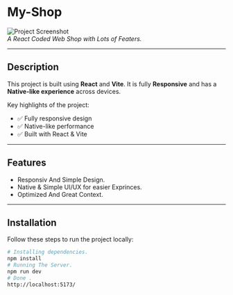 # My-Shop

![Project Screenshot](path/to/your-image.png)  
*A React Coded Web Shop with Lots of Featers.*

---

## Description

This project is built using **React** and **Vite**. It is fully **Responsive** and has a **Native-like experience** across devices.  

Key highlights of the project:  
- ✅ Fully responsive design  
- ✅ Native-like performance  
- ✅ Built with React & Vite  

---

## Features

- Responsiv And Simple Design.
- Native & Simple UI/UX for easier Exprinces. 
- Optimized And Great Context.  

---

## Installation

Follow these steps to run the project locally:

```bash
# Installing dependencies.
npm install
# Running The Server.
npm run dev
# Done .
http://localhost:5173/

